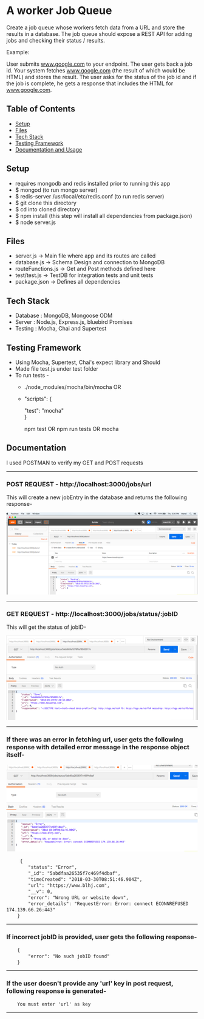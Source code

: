 

# A worker Job Queue 
Create a job queue whose workers fetch data from a URL and store the results in a database. The job queue should expose a REST API for adding jobs and checking their status / results.

Example:

User submits www.google.com to your endpoint. The user gets back a job id. Your system fetches www.google.com (the result of which would be HTML) and stores the result. The user asks for the status of the job id and if the job is complete, he gets a response that includes the HTML for www.google.com.

## Table of Contents
* [Setup](#setup)
* [Files](#files)
* [Tech Stack](#technologiesused)
* [Testing Framework](#testing)
* [Documentation and Usage](#docs)


## <a name="setup"></a>Setup

* requires mongodb and redis installed prior to running this app
* $ mongod (to run mongo server)
* $ redis-server /usr/local/etc/redis.conf (to run redis server)
* $ git clone this directory 
* $ cd into cloned directory
* $ npm install (this step will install all dependencies from package.json)
* $ node server.js

## <a name="files"></a>Files

* server.js -> Main file where app and its routes are called
* database.js -> Schema Design and connection to MongoDB
* routeFunctions.js -> Get and Post methods defined here
* test/test.js -> TestDB for integration tests and unit tests
* package.json -> Defines all dependencies


## <a name="technologiesused"></a>Tech Stack

* Database : MongoDB, Mongoose ODM
* Server : Node.js, Express.js, bluebird Promises
* Testing : Mocha, Chai and Supertest

## <a name="testing"></a>Testing Framework

* Using Mocha, Supertest, Chai's expect library and Should
* Made file test.js under test folder 
* To run tests - 
    - ./node_modules/mocha/bin/mocha    OR
    - "scripts": {

        "test": "mocha"         
        }

      npm test OR npm run tests  OR mocha


## <a name="docs"></a>Documentation

 I used POSTMAN to verify my GET and POST requests

--------------------------------------------------------------------------------------------------------------------

### POST REQUEST - http://localhost:3000/jobs/url

 This will create a new jobEntry in the database and returns the following response-

![POST Request](./Screenshots/Pending.png) 

--------------------------------------------------------------------------------------------------------------------

### GET REQUEST - http://localhost:3000/jobs/status/:jobID

 This will get the status of jobID- 

![GET Request](./Screenshots/Done.png)

--------------------------------------------------------------------------------------------------------------------

### If there was an error in fetching url, user gets the following response with detailed error message in the response object itself-

![GET Request](./Screenshots/Error.png)
```
     {
        "status": "Error",
        "_id": "5abdfaa26535f7c469f4dbaf",
        "timeCreated": "2018-03-30T08:51:46.904Z",
        "url": "https://www.blhj.com",
        "__v": 0,
        "error": "Wrong URL or website down",
        "error_details": "RequestError: Error: connect ECONNREFUSED 174.139.66.26:443"
    }
```

--------------------------------------------------------------------------------------------------------------------

### If incorrect jobID is provided, user gets the following response-

```
    {
        "error": "No such jobID found"
    }
```

--------------------------------------------------------------------------------------------------------------------

### If the user doesn't provide any 'url' key in post request, following response is generated-

```
    You must enter 'url' as key

```

--------------------------------------------------------------------------------------------------------------------

